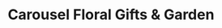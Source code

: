 ---
title: "Carousel Floral Gifts & Garden"
url: /rochester/carousel-floral-gifts-and-garden/
shop: florist
---